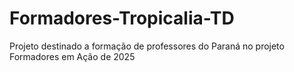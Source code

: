 # Formadores-Tropicalia-TD
Projeto destinado a formação de professores do Paraná no projeto Formadores em Ação de 2025
